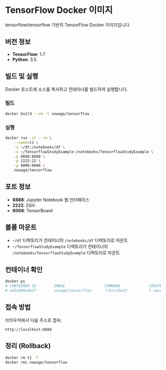 # TensorFlow Docker 이미지
tensorflow/tensorflow 기반의 TensorFlow Docker 이미지입니다.

## 버전 정보
- **TensorFlow**: 1.7
- **Python**: 3.5


## 빌드 및 실행

Docker 호스트에 소스를 복사하고 컨테이너를 빌드하여 실행합니다.

### 빌드
```bash
docker build --rm -t nowage/tensorflow .
```

### 실행
```bash
docker run -it --rm \
    --name=t1 \
    -v ~/df:/notebooks/df \
    -v ~/TensorflowStudyExample:/notebooks/TensorflowStudyExample \
    -p 8888:8888 \
    -p 2222:22 \
    -p 6006:6006 \
    nowage/tensorflow
```

## 포트 정보
- **8888**: Jupyter Notebook 웹 인터페이스
- **2222**: SSH
- **6006**: TensorBoard

## 볼륨 마운트
- `~/df` 디렉토리가 컨테이너의 `/notebooks/df` 디렉토리로 마운트
- `~/TensorflowStudyExample` 디렉토리가 컨테이너의 `/notebooks/TensorflowStudyExample` 디렉토리로 마운트

## 컨테이너 확인
```bash
docker ps
# CONTAINER ID        IMAGE                  COMMAND             CREATED             STATUS              PORTS               NAMES
# ad2ad96e4b2f        nowage/tensorflow      "/bin/bash"         7 seconds ago       Up 6 seconds                            t1
```

## 접속 방법
브라우저에서 다음 주소로 접속:
```
http://localhost:8888
```

## 정리 (Rollback)
```bash
docker rm t1 -f
docker rmi nowage/tensorflow
```
